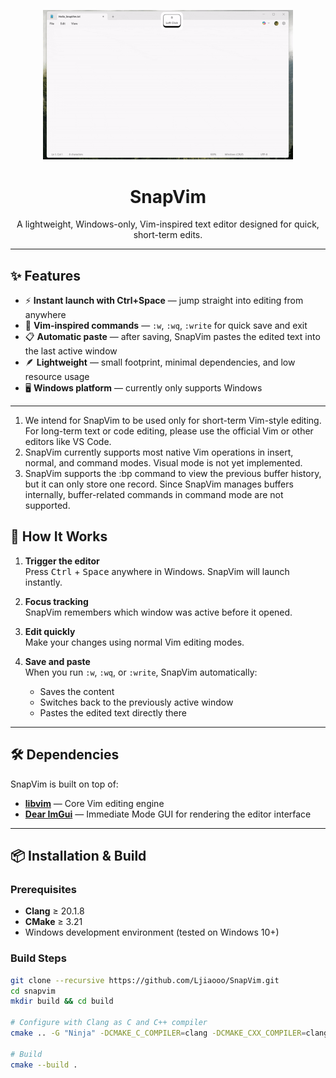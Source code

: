 <!-- Banner GIF -->
<p align="center">
  <img src="docs/demo.gif" alt="SnapVim Demo" width="400">
</p>

<h1 align="center">SnapVim</h1>

<p align="center">
  A lightweight, Windows-only, Vim-inspired text editor designed for quick, short-term edits.
</p>

---

## ✨ Features

- ⚡ **Instant launch with Ctrl+Space** — jump straight into editing from anywhere  
- 🎯 **Vim-inspired commands** — `:w`, `:wq`, `:write` for quick save and exit  
- 📋 **Automatic paste** — after saving, SnapVim pastes the edited text into the last active window  
- 🪶 **Lightweight** — small footprint, minimal dependencies, and low resource usage
- 🖥 **Windows platform** — currently only supports Windows

---
   1. We intend for SnapVim to be used only for short-term Vim-style editing. For long-term text or code editing, please use the official Vim or other editors like VS Code.
   2. SnapVim currently supports most native Vim operations in insert, normal, and command modes. Visual mode is not yet implemented.
   3. SnapVim supports the :bp command to view the previous buffer history, but it can only store one record. Since SnapVim manages buffers internally, buffer-related commands in command mode are not supported.


## 📖 How It Works

1. **Trigger the editor**  
   Press <kbd>Ctrl</kbd> + <kbd>Space</kbd> anywhere in Windows. SnapVim will launch instantly.

2. **Focus tracking**  
   SnapVim remembers which window was active before it opened.

3. **Edit quickly**  
   Make your changes using normal Vim editing modes.

4. **Save and paste**  
   When you run `:w`, `:wq`, or `:write`, SnapVim automatically:
   - Saves the content  
   - Switches back to the previously active window  
   - Pastes the edited text directly there  

---

## 🛠 Dependencies

SnapVim is built on top of:

- [**libvim**](https://github.com/onivim/libvim) — Core Vim editing engine  
- [**Dear ImGui**](https://github.com/ocornut/imgui) — Immediate Mode GUI for rendering the editor interface  

---

## 📦 Installation & Build

### Prerequisites
- **Clang** ≥ 20.1.8
- **CMake** ≥ 3.21
- Windows development environment (tested on Windows 10+)

### Build Steps
```bash
git clone --recursive https://github.com/Ljiaooo/SnapVim.git
cd snapvim
mkdir build && cd build

# Configure with Clang as C and C++ compiler
cmake .. -G "Ninja" -DCMAKE_C_COMPILER=clang -DCMAKE_CXX_COMPILER=clang++

# Build
cmake --build .
```
